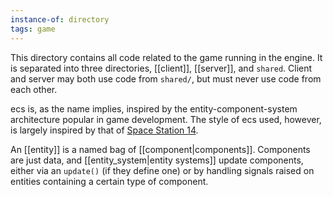 ```yaml
---
instance-of: directory
tags: game
---
```


This directory contains all code related to the game running in the engine. It is separated into three directories, [[client]], [[server]], and `shared`. Client and server may both use code from `shared/`, but must never use code from each other.

ecs is, as the name implies, inspired by the entity-component-system architecture popular in game development. The style of ecs used, however, is largely inspired by that of [Space Station 14](https://github.com/space-wizards/space-station-14). 

An [[entity]] is a named bag of [[component|components]]. Components are just data, and [[entity_system|entity systems]] update components, either via an `update()`  (if they define one) or by handling signals raised on entities containing a certain type of component.

